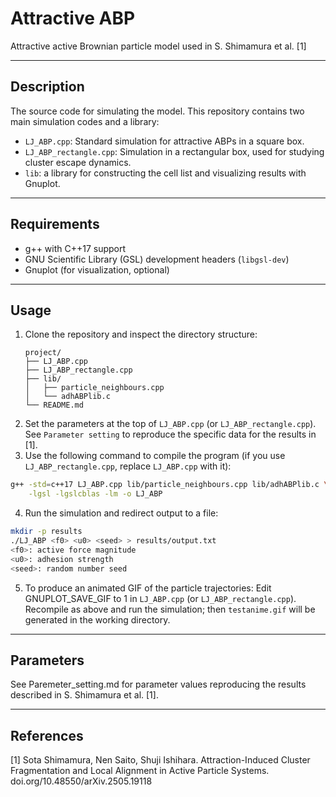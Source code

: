 # Attractive ABP

Attractive active Brownian particle model used in S. Shimamura et al. [1]


---

## Description

The source code for simulating the model. This repository contains two main simulation codes and a library:
- `LJ_ABP.cpp`: Standard simulation for attractive ABPs in a square box.
- `LJ_ABP_rectangle.cpp`: Simulation in a rectangular box, used for studying cluster escape dynamics.
- `lib`: a library for constructing the cell list and visualizing results with Gnuplot.

---


## Requirements

* g++ with C++17 support  
* GNU Scientific Library (GSL) development headers (`libgsl-dev`)
* Gnuplot (for visualization, optional)

---

## Usage

1. Clone the repository and inspect the directory structure:  
   ```text
   project/
   ├── LJ_ABP.cpp
   ├── LJ_ABP_rectangle.cpp
   ├── lib/
   │   ├── particle_neighbours.cpp
   │   └── adhABPlib.c
   └── README.md
2. Set the parameters at the top of `LJ_ABP.cpp` (or `LJ_ABP_rectangle.cpp`). See `Parameter setting` to reproduce the specific data for the results in [1].
3. Use the following command to compile the program (if you use `LJ_ABP_rectangle.cpp`, replace `LJ_ABP.cpp` with it):
```sh
g++ -std=c++17 LJ_ABP.cpp lib/particle_neighbours.cpp lib/adhABPlib.c \
    -lgsl -lgslcblas -lm -o LJ_ABP
```

4. Run the simulation and redirect output to a file:
```sh
mkdir -p results
./LJ_ABP <f0> <u0> <seed> > results/output.txt
<f0>: active force magnitude
<u0>: adhesion strength
<seed>: random number seed
```

5. To produce an animated GIF of the particle trajectories: Edit GNUPLOT_SAVE_GIF to 1 in `LJ_ABP.cpp` (or `LJ_ABP_rectangle.cpp`).
   Recompile as above and run the simulation; then `testanime.gif` will be generated in the working directory.



---
## Parameters

 See Paremeter_setting.md for parameter values reproducing the results described in  S. Shimamura et al. [1].


---

## References
 [1] Sota Shimamura, Nen Saito, Shuji Ishihara. Attraction-Induced Cluster Fragmentation and Local Alignment in Active Particle Systems. doi.org/10.48550/arXiv.2505.19118



```python

```

